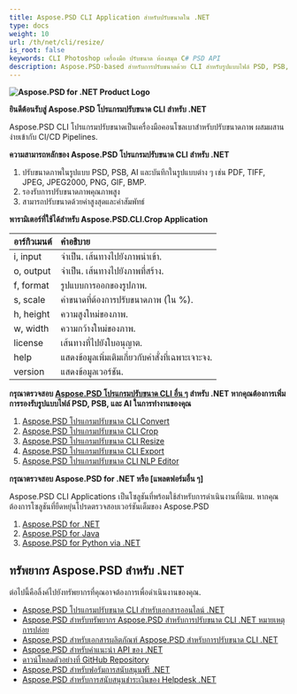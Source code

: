 ```yaml
---
title: Aspose.PSD CLI Application สำหรับปรับขนาดใน .NET
type: docs
weight: 10
url: /th/net/cli/resize/
is_root: false
keywords: CLI Photoshop เครื่องมือ ปรับขนาด ห้องสมุด C# PSD API
description: Aspose.PSD-based สำหรับการปรับขนาดด้วย CLI สำหรับรูปแบบไฟล์ PSD, PSB, และ AI. การอัตโนมัติในระบบ CI/CD ไม่ต้องการโค้ดเพิ่มเติม. รองรับการปรับขนาดของรูปภาพและบันทึกในรูปแบบต่าง ๆ เช่น PDF, TIFF, JPEG, JPEG2000, PNG, GIF, BMP. ไม่ต้องการ Adobe Photoshop หรือ Adobe Illustrator ติดตั้งและสามารถทำงานจากคอนโซลโดยไม่ต้องการโค้ดเพิ่มเติม.
---
```


**![Aspose.PSD for .NET Product Logo](home_1.png)**

**ยินดีต้อนรับสู่ Aspose.PSD โปรแกรมปรับขนาด CLI สำหรับ .NET**

Aspose.PSD CLI โปรแกรมปรับขนาดเป็นเครื่องมือคอนโซลเบาสำหรับปรับขนาดภาพ ผสมผสานง่ายเข้ากับ CI/CD Pipelines.

**ความสามารถหลักของ Aspose.PSD โปรแกรมปรับขนาด CLI สำหรับ .NET**

1. ปรับขนาดภาพในรูปแบบ PSD, PSB, AI และบันทึกในรูปแบบต่าง ๆ เช่น PDF, TIFF, JPEG, JPEG2000, PNG, GIF, BMP.
2. รองรับการปรับขนาดภาพคุณภาพสูง
3. สามารถปรับขนาดด้วยค่าสูงสุดและค่าสัมพัทธ์

**พารามิเตอร์ที่ใช้ได้สำหรับ Aspose.PSD.CLI.Crop Application**

| **อาร์กิวเมนต์** | **คำอธิบาย**                           |
|:-------------|:------------------------------------------|
| i, input     | จำเป็น. เส้นทางไปยังภาพนำเข้า.        |
| o, output    | จำเป็น. เส้นทางไปยังภาพที่สร้าง.       |
| f, format    | รูปแบบการออกของรูปภาพ.               |
| s, scale     | ค่าขนาดที่ต้องการปรับขนาดภาพ (ใน %).        |
| h, height    | ความสูงใหม่ของภาพ.                  |
| w, width     | ความกว้างใหม่ของภาพ.                   |
| license      | เส้นทางที่ไปยังใบอนุญาต.                      |
| help         | แสดงข้อมูลเพิ่มเติมเกี่ยวกับคำสั่งที่เฉพาะเจาะจง. |
| version      | แสดงข้อมูลเวอร์ชัน.              |


**กรุณาตรวจสอบ [Aspose.PSD โปรแกรมปรับขนาด CLI อื่น ๆ](https://docs.aspose.com/psd/net/cli) สำหรับ .NET หากคุณต้องการเพิ่มการรองรับรูปแบบไฟล์ PSD, PSB, และ AI ในการทำงานของคุณ**

1. [Aspose.PSD โปรแกรมปรับขนาด CLI Convert](/psd/th/net/cli/convert)
2. [Aspose.PSD โปรแกรมปรับขนาด CLI Crop](/psd/th/net/cli/crop)
3. [Aspose.PSD โปรแกรมปรับขนาด CLI Resize](/psd/th/net/cli/resize)
4. [Aspose.PSD โปรแกรมปรับขนาด CLI Export](/psd/th/net/cli/export)
5. [Aspose.PSD โปรแกรมปรับขนาด CLI NLP Editor](/psd/th/net/cli/nlp-editor)

**กรุณาตรวจสอบ Aspose.PSD for .NET หรือ [แพลตฟอร์มอื่น ๆ]**

Aspose.PSD CLI Applications เป็นโซลูชันที่พร้อมใช้สำหรับการดำเนินงานที่นิยม. หากคุณต้องการโซลูชันที่ยืดหยุ่นโปรดตรวจสอบเวอร์ชันเต็มของ Aspose.PSD

1. [Aspose.PSD for .NET](https://releases.aspose.com/psd/net/)
2. [Aspose.PSD for Java](https://releases.aspose.com/psd/java/) 
3. [Aspose.PSD for Python via .NET](https://releases.aspose.com/psd/python-net/)

## **ทรัพยากร Aspose.PSD สำหรับ .NET**

ต่อไปนี้คือลิ้งค์ไปยังทรัพยากรที่คุณอาจต้องการเพื่อดำเนินงานของคุณ.

- [Aspose.PSD โปรแกรมปรับขนาด CLI สำหรับเอกสารออนไลน์ .NET](/psd/th/net/cli/conversion)
- [Aspose.PSD สำหรับทรัพยากร Aspose.PSD สำหรับการปรับขนาด CLI .NET หมายเหตุการปล่อย](/psd/th/net/cli/conversion/release-notes/)
- [Aspose.PSD สำหรับเอกสารผลิตภัณฑ์ Aspose.PSD สำหรับการปรับขนาด CLI .NET](https://products.aspose.com/psd/net/cli)
- [Aspose.PSD สำหรับคำแนะนำ API ของ .NET](https://reference.aspose.com/net/psd)
- [ดาวน์โหลดตัวอย่างที่ GitHub Repository](https://github.com/aspose-psd/CLI-Applications)
- [Aspose.PSD สำหรับฟอรัมการสนับสนุนฟรี .NET](https://forum.aspose.com/c/psd)
- [Aspose.PSD สำหรับการสนับสนุนชำระเงินของ Helpdesk .NET](https://helpdesk.aspose.com/)

